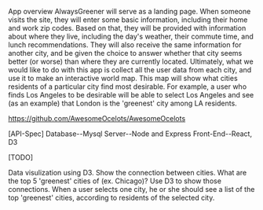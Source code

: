 App overview
AlwaysGreener will serve as a landing page. When someone visits the site, they will enter some basic information, including their home and work zip codes. Based on that, they will be provided with information about where they live, including the day's weather, their commute time, and lunch recommendations. They will also receive the same information for another city, and be given the choice to answer whether that city seems better (or worse) than where they are currently located.
Ultimately, what we would like to do with this app is collect all the user data from each city, and use it to make an interactive world map. This map will show what cities residents of a particular city find most desirable. For example, a user who finds Los Angeles to be desirable will be able to select Los Angeles and see (as an example) that London is the 'greenest' city among LA residents.

https://github.com/AwesomeOcelots/AwesomeOcelots


[API-Spec]
Database--Mysql
Server--Node and Express
Front-End--React, D3




[TODO]

Data visulization using D3. 
	Show the connection between cities. What are the top 5 'greenest' cities of (ex. Chicago)? Use D3 to show those connections.
	When a user selects one city, he or she should see a list of the top 'greenest' cities, according to residents of the selected city.

